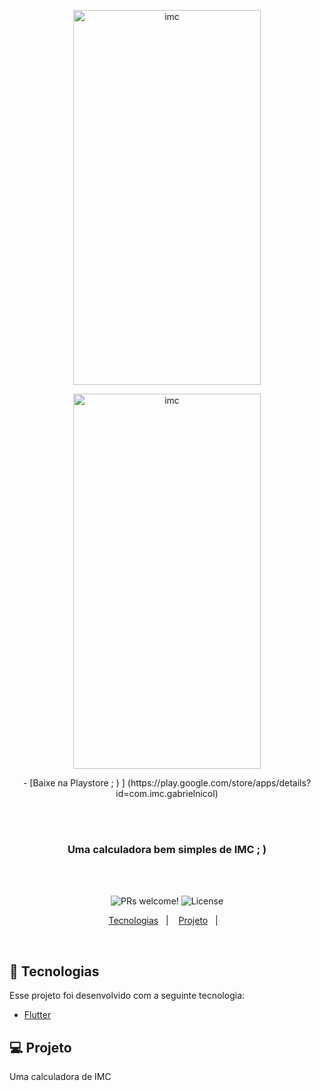 
<p align="center">
<img align="" width="300" height="600" src="https://play-lh.googleusercontent.com/zj9MB0KhI61OIDi2kZkQk9nHpu62rJnNtp11W1AlIRQtQGJyOzfzDwG4UZ5UXV-RFes=w720-h310-rw" title="imc">
</p>

<p align="center">
<img align="" width="300" height="600" src="https://play-lh.googleusercontent.com/ClBaFoPG3Wd0O15wrE99kkwvpUL2f9o38CCtTzF2Ejcp9wEwvaW_IyipUPsRzfLrH58=w720-h310-rw" title="imc">
</p>
         
<p align="center">
- [Baixe na Playstore ; ) ] (https://play.google.com/store/apps/details?id=com.imc.gabrielnicol)
</p>

<br />
<br />
<h3 align="center">
Uma calculadora bem simples de IMC ; )
</h3>
<br />
<br />

<p align="center">
 <img src="https://img.shields.io/static/v1?label=PRs&message=welcome&color=7159c1&labelColor=000000" alt="PRs welcome!" />

  <img alt="License" src="https://img.shields.io/static/v1?label=license&message=MIT&color=7159c1&labelColor=000000">
</p>

<p align="center">
  <a href="#rocket-tecnologias">Tecnologias</a>&nbsp;&nbsp;&nbsp;|&nbsp;&nbsp;&nbsp;
  <a href="#-projeto">Projeto</a>&nbsp;&nbsp;&nbsp;|&nbsp;&nbsp;&nbsp;
 
</p>
<br>

## :rocket: Tecnologias

Esse projeto foi desenvolvido com a seguinte tecnologia:

- [Flutter](https://flutter.dev/)

## 💻 Projeto

Uma calculadora de IMC
